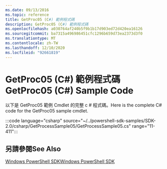 ```yaml
---
ms.date: 09/13/2016
ms.topic: reference
title: GetProc05 (C#) 範例程式碼
description: GetProc05 (C#) 範例程式碼
ms.openlocfilehash: a030764af240b5f9b1b17d903ed72d420ea16126
ms.sourcegitcommit: ba7315a496986451cfc1296b659d73ea2373d3f0
ms.translationtype: MT
ms.contentlocale: zh-TW
ms.lasthandoff: 12/10/2020
ms.locfileid: "92661819"
---
```

# <a name="getproc05-c-sample-code"></a><span data-ttu-id="614f1-103">GetProc05 (C#) 範例程式碼</span><span class="sxs-lookup"><span data-stu-id="614f1-103">GetProc05 (C#) Sample Code</span></span>

<span data-ttu-id="614f1-104">以下是 GetProc05 範例 Cmdlet 的完整 c # 程式碼。</span><span class="sxs-lookup"><span data-stu-id="614f1-104">Here is the complete C# code for the GetProc05 sample cmdlet.</span></span>

:::code language="csharp" source="~/../powershell-sdk-samples/SDK-2.0/csharp/GetProcessSample05/GetProcessSample05.cs" range="11-411":::

## <a name="see-also"></a><span data-ttu-id="614f1-105">另請參閱</span><span class="sxs-lookup"><span data-stu-id="614f1-105">See Also</span></span>

[<span data-ttu-id="614f1-106">Windows PowerShell SDK</span><span class="sxs-lookup"><span data-stu-id="614f1-106">Windows PowerShell SDK</span></span>](../windows-powershell-reference.md)

